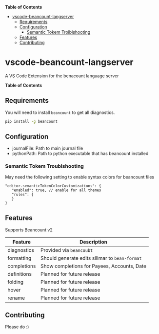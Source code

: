 <!-- START doctoc generated TOC please keep comment here to allow auto update -->
<!-- DON'T EDIT THIS SECTION, INSTEAD RE-RUN doctoc TO UPDATE -->
**Table of Contents**

- [vscode-beancount-langserver](#vscode-beancount-langserver)
  - [Requirements](#requirements)
  - [Configuration](#configuration)
    - [Semantic Tokem Troiblshooting](#semantic-tokem-troiblshooting)
  - [Features](#features)
  - [Contributing](#contributing)

<!-- END doctoc generated TOC please keep comment here to allow auto update -->

# vscode-beancount-langserver
A VS Code Extension for the benacount language server

<!-- START doctoc generated TOC please keep comment here to allow auto update -->
<!-- DON'T EDIT THIS SECTION, INSTEAD RE-RUN doctoc TO UPDATE -->
**Table of Contents**

<!-- END doctoc generated TOC please keep comment here to allow auto update -->

## Requirements

You will need to install `beancount` to get all diagnostics.

```sh
pip install -g beancount
```

## Configuration

 - journalFile: Path to main journal file
 - pythonPath: Path to python executable that has beancount installed

### Semantic Tokem Troublshooting

 May need the following setting to enable syntax colors for beancount files
 ```
 "editor.semanticTokenColorCustomizations": {
	"enabled": true, // enable for all themes
	"rules": {
	}
}
 ```

## Features

Supports Beancount v2

| Feature          | Description                                                                                                                                          |
| ---------------- | ----------------------------------------------------------|
| diagnostics      | Provided via `beancoubt`                                  |
| formatting       | Should generate edits silimar to `bean-format`            |
| completions      | Show completions for Payees, Accounts, Date               |
| definitions      | Planned for future release                                |
| folding          | Planned for future release                                |
| hover            | Planned for future release                                |
| rename           | Planned for future release                                |

## Contributing

Please do :)
